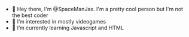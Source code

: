 - 👋 Hey there, I'm @SpaceManJax. I'm a pretty cool person but I'm not the best coder
- 👀 I’m interested in mostly videogames
- 🌱 I’m currently learning Javascript and HTML

<!---
SpaceManJax/SpaceManJax is a ✨ special ✨ repository because its `README.md` (this file) appears on your GitHub profile.
You can click the Preview link to take a look at your changes.
--->
